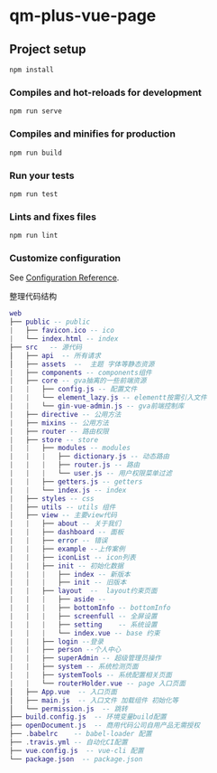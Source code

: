 # qm-plus-vue-page

## Project setup
```
npm install
```

### Compiles and hot-reloads for development
```
npm run serve
```

### Compiles and minifies for production
```
npm run build
```

### Run your tests
```
npm run test
```

### Lints and fixes files
```
npm run lint
```

### Customize configuration
See [Configuration Reference](https://cli.vuejs.org/config/).

整理代码结构
``` lua
web
├── public -- public
|   ├── favicon.ico -- ico
|   └── index.html -- index
├── src   -- 源代码
│   ├── api  -- 所有请求
│   ├── assets  --  主题 字体等静态资源
|   ├── components -- components组件
|   ├── core -- gva抽离的一些前端资源
|   |   ├── config.js -- 配置文件
|   |   └── element_lazy.js -- elementt按需引入文件
|   |   └── gin-vue-admin.js -- gva前端控制库
|   ├── directive -- 公用方法 
|   ├── mixins -- 公用方法
|   ├── router -- 路由权限
|   ├── store -- store 
|   |   ├── modules -- modules 
|   |   |   ├── dictionary.js -- 动态路由
|   |   |   ├── router.js -- 路由
|   |   |   └── user.js -- 用户权限菜单过滤
|   |   ├── getters.js -- getters
|   |   └── index.js -- index
|   ├── styles -- css
|   ├── utils -- utils 组件
|   ├── view -- 主要view代码
|   |   ├── about -- 关于我们
|   |   ├── dashboard -- 面板
|   |   ├── error -- 错误
|   |   ├── example --上传案例
|   |   ├── iconList -- icon列表
|   |   ├── init -- 初始化数据  
|   |   |   ├── index -- 新版本
|   |   |   ├── init -- 旧版本
|   |   ├── layout  --  layout约束页面 
|   |   |   ├── aside -- 
|   |   |   ├── bottomInfo -- bottomInfo
|   |   |   ├── screenfull -- 全屏设置
|   |   |   ├── setting    -- 系统设置
|   |   |   └── index.vue -- base 约束
|   |   ├── login --登录 
|   |   ├── person --个人中心 
|   |   ├── superAdmin -- 超级管理员操作
|   |   ├── system -- 系统检测页面
|   |   ├── systemTools -- 系统配置相关页面
|   |   └── routerHolder.vue -- page 入口页面 
│   ├── App.vue  -- 入口页面
│   ├── main.js  -- 入口文件 加载组件 初始化等
│   └── permission.js  -- 跳转
├── build.config.js  -- 环境变量build配置
├── openDocument.js  -- 商用代码公司自用产品无需授权
├── .babelrc    -- babel-loader 配置
├── .travis.yml -- 自动化CI配置
├── vue.config.js  -- vue-cli 配置
└── package.json  -- package.json
```